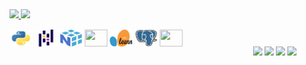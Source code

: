 <div>
    <a href="https://github.com/metatdown">
    <img height="160em" src="https://github-readme-stats.vercel.app/api?username=metatdown&show_icons=true&theme=graywhite&include_all_commits=true&count_private=true"/>
    <img height="160em" src="https://github-readme-stats.vercel.app/api/top-langs/?username=metatdown&layout=compact&langs_count=7&theme=graywhite"/>
    </a>
</div>
<div style="display: inline_block"><br>
  <img align="center" height="30" width="40" src="https://github.com/devicons/devicon/blob/master/icons/python/python-original.svg" />
  <img align="center" height="30" width="40" src="https://github.com/devicons/devicon/blob/master/icons/pandas/pandas-original.svg" />
  <img align="center" height="30" width="40" src="https://github.com/devicons/devicon/blob/master/icons/numpy/numpy-original.svg" />
  <img align="center" height="30" width="40" src="https://user-images.githubusercontent.com/104145773/171375260-c711bda4-ff6d-4693-9a91-b234744f13ad.svg" />
  <img align="center" height="30" width="40" src="https://github.com/scikit-learn/scikit-learn/blob/main/doc/logos/scikit-learn-logo-without-subtitle.svg" />
  <img align="center" height="30" width="40" src="https://github.com/devicons/devicon/raw/master/icons/postgresql/postgresql-original.svg" />
  <img align="center" height="30" width="40" src="https://github.com/marclelijveld/Power-BI-Icons/blob/main/SVG/Power-BI.svg" />
</div>
<div align="right"> 
 	<a href="https://www.datacamp.com/portfolio/MetAtDown" target="_blank"><img src="https://img.shields.io/badge/DataCamp-25a052?style=for-the-badge&logo=DataCamp&logoColor=black" target="_blank"></a>
  <a href="https://www.hackerrank.com/profile/MetAtDown" target="_blank"><img src="https://img.shields.io/badge/-Hackerrank-2EC866?style=for-the-badge&logo=HackerRank&logoColor=white" target="_blank"></a> 
     <a href="https://platform.stratascratch.com/user/MetAtDown" target="_blank"><img src="https://img.shields.io/badge/Scratch-4997d0?style=for-the-badge&logoColor=hex&label=Strata&labelColor=008080&color=grey" target="_blank"></a> 
    <a href="https://leetcode.com/MetAtDown/" target="_blank"><img src="https://img.shields.io/badge/-LeetCode-black?style=for-the-badge&logo=LeetCode&logoColor=orange" target="_blank"></a> 
</div>
